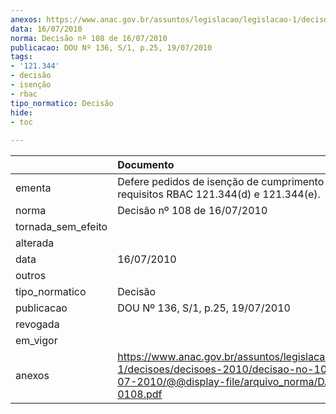 ```yaml
---
anexos: https://www.anac.gov.br/assuntos/legislacao/legislacao-1/decisoes/decisoes-2010/decisao-no-108-de-16-07-2010/@@display-file/arquivo_norma/DA2010-0108.pdf
data: 16/07/2010
norma: Decisão nº 108 de 16/07/2010
publicacao: DOU Nº 136, S/1, p.25, 19/07/2010
tags:
- '121.344'
- decisão
- isenção
- rbac
tipo_normatico: Decisão
hide: 
- toc 
 
---
```


|                    | Documento                                                                                                                                                 |
|:-------------------|:----------------------------------------------------------------------------------------------------------------------------------------------------------|
| ementa             | Defere pedidos de isenção de cumprimento dos requisitos RBAC 121.344(d) e 121.344(e).                                                                     |
| norma              | Decisão nº 108 de 16/07/2010                                                                                                                              |
| tornada_sem_efeito |                                                                                                                                                           |
| alterada           |                                                                                                                                                           |
| data               | 16/07/2010                                                                                                                                                |
| outros             |                                                                                                                                                           |
| tipo_normatico     | Decisão                                                                                                                                                   |
| publicacao         | DOU Nº 136, S/1, p.25, 19/07/2010                                                                                                                         |
| revogada           |                                                                                                                                                           |
| em_vigor           |                                                                                                                                                           |
| anexos             | https://www.anac.gov.br/assuntos/legislacao/legislacao-1/decisoes/decisoes-2010/decisao-no-108-de-16-07-2010/@@display-file/arquivo_norma/DA2010-0108.pdf |
